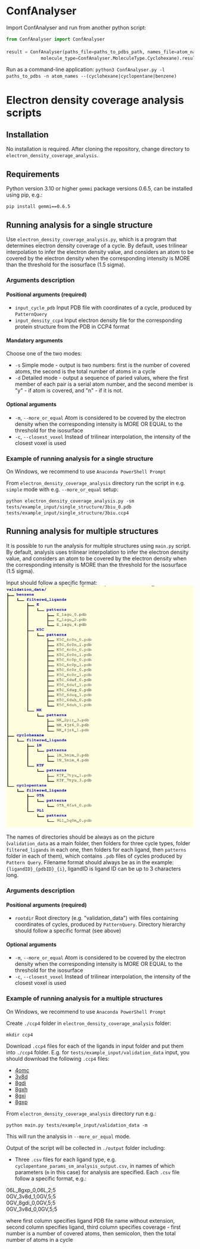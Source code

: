 # ConfAnalyser

Import ConfAnalyser and run from another python script:
```python
from ConfAnalyser import ConfAnalyser

result = ConfAnalyser(paths_file=paths_to_pdbs_path, names_file=atom_names_path,
             molecule_type=ConfAnalyser.MoleculeType.Cyclohexane).result()
```

Run as a command-line application:
`python3 ConfAnalyser.py -l paths_to_pdbs -n atom_names --(cyclohexane|cyclopentane|benzene)`

# Electron density coverage analysis scripts

## Installation

No installation is required.
After cloning the repository, change directory to `electron_density_coverage_analysis`.


## Requirements

Python version 3.10 or higher
`gemmi` package versions 0.6.5, can be installed using pip, e.g.:
```
pip install gemmi==0.6.5
```

## Running analysis for a single structure
Use `electron_density_coverage_analysis.py`, which is a program that determines electron density coverage of a cycle. By default, uses trilinear interpolation to infer the electron density value, and considers an atom to be covered by the electron density when the corresponding intensity is MORE than the threshold for the isosurface (1.5 sigma).

### Arguments description

#### Positional arguments (required)
  - `input_cycle_pdb`      Input PDB file with coordinates of a cycle, produced by `PatternQuery`
  - `input_density_ccp4`   Input electron density file for the corresponding protein structure from the PDB in CCP4 format      

#### Mandatory arguments
Choose one of the two modes:
  - `-s`                   Simple mode - output is two numbers: first is the number of covered atoms, the second is the total number of atoms in a cycle
  - `-d`                   Detailed mode - output a sequence of paried values, where the first member of each pair is a serial atom number, and the second member is "y" - if atom is covered, and "n" - if it is not.

#### Optional arguments
  - `-m`, `--more_or_equal`  Atom is considered to be covered by the electron density when the corresponding intensity is MORE OR EQUAL to the threshold for the isosurface       
  - `-c`, `--closest_voxel`  Instead of trilinear interpolation, the intensity of the closest voxel is used


### Example of running analysis for a single structure

On Windows, we recommend to use `Anaconda PowerShell Prompt`

From `electron_density_coverage_analysis` directory run the script in e.g. `simple` mode with e.g. `--more_or_equal` setup:
```
python electron_density_coverage_analysis.py -sm tests/example_input/single_structure/3biu_0.pdb tests/example_input/single_structure/3biu.ccp4
```



## Running analysis for multiple structures
It is possible to run the analysis for multiple structures using `main.py` script.
By default, analysis uses trilinear interpolation to infer the electron density value, and considers an atom to be covered by the electron density when the corresponding intensity is MORE than the threshold for the isosurface (1.5 sigma).

Input should follow a specific format:
![Alt text](electron_density_coverage_analysis/image.png) 

The names of directories should be always as on the picture (`validation_data` as a main folder, then folders for three cycle types, folder `filtered_ligands` in each one, then folders for each ligand, then `patterns` folder in each of them), which contains `.pdb` files of cycles produced by `Pattern Query`. Filename format should always be as in the example: `{ligandID}_{pdbID}_{i}`, ligandID is ligand ID can be up to 3 characters long.

### Arguments description

#### Positional arguments (required)
  - `rootdir`      Root directory (e.g. "validation_data") with files containing coordinates of cycles, produced by `PatternQuery`. Directory hierarchy should follow a specific format (see above)

#### Optional arguments
  - `-m`, `--more_or_equal`  Atom is considered to be covered by the electron density when the corresponding intensity is MORE OR EQUAL to the threshold for the isosurface       
  - `-c`, `--closest_voxel`  Instead of trilinear interpolation, the intensity of the closest voxel is used



### Example of running analysis for a multiple structures

On Windows, we recommend to use `Anaconda PowerShell Prompt`

Create `./ccp4` folder in `electron_density_coverage_analysis` folder:
```
mkdir ccp4
```

Download `.ccp4` files for each of the ligands in input folder and put them into `./ccp4` folder. E.g. for `tests/example_input/validation_data` input, you should download the following `.ccp4` files:
 - [4omc](https://www.ebi.ac.uk/pdbe/coordinates/files/4omc.ccp4)
 - [3v8d](https://www.ebi.ac.uk/pdbe/coordinates/files/3v8d.ccp4)
 - [8gdi](https://www.ebi.ac.uk/pdbe/coordinates/files/8gdi.ccp4)
 - [8gxh](https://www.ebi.ac.uk/pdbe/coordinates/files/8gxh.ccp4)
 - [8gxi](https://www.ebi.ac.uk/pdbe/coordinates/files/8gxi.ccp4)
 - [8gxp](https://www.ebi.ac.uk/pdbe/coordinates/files/8gxp.ccp4)


From `electron_density_coverage_analysis` directory run e.g.:

```
python main.py tests/example_input/validation_data -m
```
This will run the analysis in `--more_or_equal` mode.

Output of the script will be collected in `./output` folder including:
 - Three `.csv` files for each ligand type, e.g. `cyclopentane_params_sm_analysis_output.csv`, in names of which parameters (`m` in this case) for analysis are specified.
 Each `.csv` file follow a specific format, e.g.:

  06L_8gxp_0,06L,2;5\
  0GV_3v8d_1,0GV,5;5\
  0GV_8gdi_0,0GV,5;5\
  0GV_3v8d_0,0GV,5;5

  where first column specifies ligand PDB file name without extension, second column specifies ligand, third column specifies coverage - first number is a number of covered atoms, then semicolon, then the total number of atoms in a cycle





